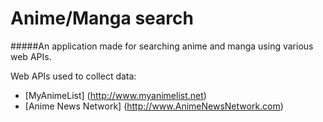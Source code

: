 Anime/Manga search
==================

#####An application made for searching anime and manga using various web APIs.

Web APIs used to collect data:
* [MyAnimeList] (http://www.myanimelist.net)
* [Anime News Network] (http://www.AnimeNewsNetwork.com)
